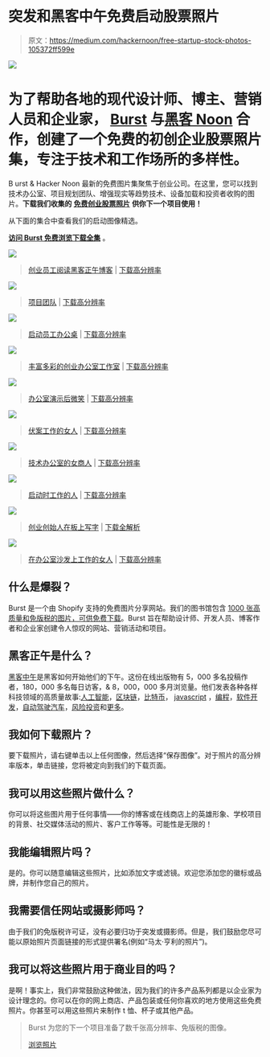 # 突发和黑客中午免费启动股票照片

> 原文：<https://medium.com/hackernoon/free-startup-stock-photos-105372ff599e>

![](img/39649a7ea9b9aa6ebbc808d33e60391b.png)

# 为了帮助各地的现代设计师、博主、营销人员和企业家， [Burst](http://burst.shopify.com) 与[黑客 Noon](http://hackernoon.com) 合作，创建了一个免费的初创企业股票照片集，专注于技术和工作场所的多样性。

B urst & Hacker Noon 最新的免费图片集聚焦于创业公司。在这里，您可以找到技术办公室、项目规划团队、增强现实等趋势技术、设备加载和投资者收购的图片。**下载我们收集的** [**免费创业股票照片**](https://burst.shopify.com/startup) **供你下一个项目使用！**

从下面的集合中查看我们的启动图像精选。

[**访问 Burst 免费浏览下载全集**](https://burst.shopify.com/startup) 。

![](img/ddb97e2e6a68c86a39b951abc1fd748d.png)

> [创业员工阅读黑客正午博客](https://burst.shopify.com/photos/reading-about-web-development) | [下载高分辨率](https://burst.shopify.com/photos/reading-about-web-development)

![](img/5c3ef110b7d228d9a3e6c5af9486398e.png)

> [项目团队](https://burst.shopify.com/photos/students-working-on-project) | [下载高分辨率](https://burst.shopify.com/photos/students-working-on-project)

![](img/734dc2015a06e42b51db921f82eca8aa.png)

> [启动员工办公桌](https://burst.shopify.com/photos/laptop-on-desk-from-above) | [下载高分辨率](https://burst.shopify.com/photos/laptop-on-desk-from-above)

![](img/f54400c9d0c9e395958dbf289442ef8b.png)

> [丰富多彩的创业办公室工作室](https://burst.shopify.com/photos/private-colorful-work-rooms) | [下载高分辨率](https://burst.shopify.com/photos/private-colorful-work-rooms)

![](img/b5e1a09275a1a08c38a43de69b1ee63e.png)

> [办公室演示后微笑](https://burst.shopify.com/photos/smiling-office-presentation) | [下载高分辨率](https://burst.shopify.com/photos/smiling-office-presentation)

![](img/aa0993922afc07792aa378f518727a5f.png)

> [伏案工作的女人](https://burst.shopify.com/photos/woman-works-at-desk) | [下载高分辨率](https://burst.shopify.com/photos/woman-works-at-desk)

![](img/c0cd981846b50dadf4cdcf9e52908a72.png)

> [技术办公室的女商人](https://burst.shopify.com/photos/businesswoman-in-tech-office) | [下载高分辨率](https://burst.shopify.com/photos/businesswoman-in-tech-office)

![](img/2163c690dd6b4cdaa1bf4d49788dd086.png)

> [启动时工作的人](https://burst.shopify.com/photos/man-working-at-startup) | [下载高分辨率](https://burst.shopify.com/photos/man-working-at-startup)

![](img/6cb982d19634e29fc623611adb8fbdcb.png)

> [创业创始人在板上写字](https://burst.shopify.com/photos/woman-writes-whiteboard) | [下载全解析](https://burst.shopify.com/photos/woman-writes-whiteboard)

![](img/b01e38eb66cd5c857e70f705f78665d6.png)

> [在办公室沙发上工作的女人](https://burst.shopify.com/photos/woman-working-on-office-sofa) | [下载高分辨率](https://burst.shopify.com/photos/woman-working-on-office-sofa)

## 什么是爆裂？

Burst 是一个由 Shopify 支持的免费图片分享网站。我们的图书馆包含 [1000 张高质量和免版税的图片，可供免费下载](https://burst.shopify.com/)。Burst 旨在帮助设计师、开发人员、博客作者和企业家创建令人惊叹的网站、营销活动和项目。

## 黑客正午是什么？

[黑客中午](https://hackernoon.com)是黑客如何开始他们的下午。这份在线出版物有 5，000 多名投稿作者，180，000 多名每日访客，& 8，000，000 多月浏览量。他们发表各种各样科技领域的高质量故事:[人工智能](https://hackernoon.com/artificial-intelligence/home)，[区块链](https://hackernoon.com/blockchain/home)，[比特币](https://hackernoon.com/bitcoin/home)， [javascript](https://hackernoon.com/javascript/home) ，[编程](https://hackernoon.com/tagged/programming)，[软件开发](https://hackernoon.com/tagged/software-development)，[自动驾驶汽车](https://hackernoon.com/tagged/self-driving-cars)，[风险投资](https://hackernoon.com/venture-capital/home)和[更多](http://hackernoon.com/latest)。

## 我如何下载照片？

要下载照片，请右键单击以上任何图像，然后选择“保存图像”。对于照片的高分辨率版本，单击链接，您将被定向到我们的下载页面。

## 我可以用这些照片做什么？

你可以将这些图片用于任何事情——你的博客或在线商店上的英雄形象、学校项目的背景、社交媒体活动的照片、客户工作等等。可能性是无限的！

## 我能编辑照片吗？

是的。你可以随意编辑这些照片，比如添加文字或滤镜。欢迎您添加您的徽标或品牌，并制作您自己的照片。

## 我需要信任网站或摄影师吗？

由于我们的免版税许可证，没有必要归功于突发或摄影师。但是，我们鼓励您尽可能以原始照片页面链接的形式提供署名(例如“马太·亨利的照片”)。

## 我可以将这些照片用于商业目的吗？

是啊！事实上，我们非常鼓励这种做法，因为我们的许多产品系列都是以企业家为设计理念的。你可以在你的网上商店、产品包装或任何你喜欢的地方使用这些免费照片。你甚至可以用这些照片来制作 t 恤、杯子或其他产品。

> Burst 为您的下一个项目准备了数千张高分辨率、免版税的图像。
> 
> [浏览照片](https://burst.shopify.com/free-images)